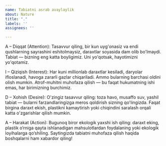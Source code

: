 ```yaml
---
name: Tabiatni asrab avaylaylik
about: Nature
title: "."
labels: ''
assignees: ''

---
```


A – Diqqat (Attention):
Tasavvur qiling, bir kun uyg'onasiz va endi qushlarning sayrashini eshitolmaysiz, daraxtlar soyasida dam olib bo'lmaydi. Tabiat — bizning eng katta boyligimiz. Uni yo'qotsak, hayotimizni yo'qotamiz.

I – Qiziqish (Interest):
Har kuni millionlab daraxtlar kesiladi, daryolar ifloslanadi, havoga zararli gazlar chiqariladi. Ammo bularning barchasi oldini olish mumkin. Atrof-muhitni muhofaza qilish — bu faqat hukumatning ishi emas, har birimizning burchimiz.

D – Xohish (Desire):
O'zingiz tasavvur qiling: toza havo, musaffo suv, yashil tabiat — bularni farzandlaringizga meros qoldirish sizning qo'lingizda. Faqat birgina daraxt ekish, plastikni kamaytirish yoki chiqindini saralash orqali katta o'zgarishlar qilish mumkin.

A – Harakat (Action):
Bugunoq biror ekologik yaxshi ish qiling: daraxt eking, plastik o‘rniga qayta ishlanadigan mahsulotlardan foydalaning yoki ekologik loyihalarga qo‘shiling. Saytingizda tabiatni muhofaza qilish haqida boshqalarni ham xabardor qiling!
